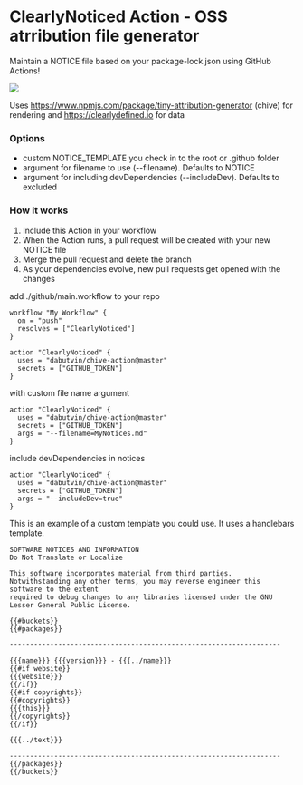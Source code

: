 # ClearlyNoticed Action - OSS atrribution file generator

Maintain a NOTICE file based on your package-lock.json using GitHub Actions!

![](https://clearlydefined.io/static/media/logo-text-stacked.d14f6270.svg)

Uses https://www.npmjs.com/package/tiny-attribution-generator (chive) for rendering and https://clearlydefined.io for data

### Options

- custom NOTICE_TEMPLATE you check in to the root or .github folder
- argument for filename to use (--filename). Defaults to NOTICE
- argument for including devDependencies (--includeDev). Defaults to excluded

### How it works

1. Include this Action in your workflow
2. When the Action runs, a pull request will be created with your new NOTICE file
3. Merge the pull request and delete the branch
4. As your dependencies evolve, new pull requests get opened with the changes

add ./github/main.workflow to your repo

```
workflow "My Workflow" {
  on = "push"
  resolves = ["ClearlyNoticed"]
}

action "ClearlyNoticed" {
  uses = "dabutvin/chive-action@master"
  secrets = ["GITHUB_TOKEN"]
}
```

with custom file name argument

```
action "ClearlyNoticed" {
  uses = "dabutvin/chive-action@master"
  secrets = ["GITHUB_TOKEN"]
  args = "--filename=MyNotices.md"
}
```

include devDependencies in notices

```
action "ClearlyNoticed" {
  uses = "dabutvin/chive-action@master"
  secrets = ["GITHUB_TOKEN"]
  args = "--includeDev=true"
}
```

This is an example of a custom template you could use. It uses a handlebars template.

```
SOFTWARE NOTICES AND INFORMATION
Do Not Translate or Localize

This software incorporates material from third parties.
Notwithstanding any other terms, you may reverse engineer this software to the extent
required to debug changes to any libraries licensed under the GNU Lesser General Public License.

{{#buckets}}
{{#packages}}

-------------------------------------------------------------------

{{{name}}} {{{version}}} - {{{../name}}}
{{#if website}}
{{{website}}}
{{/if}}
{{#if copyrights}}
{{#copyrights}}
{{{this}}}
{{/copyrights}}
{{/if}}

{{{../text}}}

-------------------------------------------------------------------
{{/packages}}
{{/buckets}}
```

